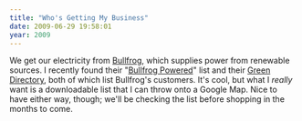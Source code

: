 ```yaml
---
title: "Who's Getting My Business"
date: 2009-06-29 19:58:01
year: 2009
---
```

We get our electricity from <a href="http://www.bullfrogpower.com/">Bullfrog</a>, which supplies power from renewable sources.  I recently found their "<a href="http://www.bullfrogpower.com/powered/greenindex.cfm">Bullfrog Powered</a>" list and their <a href="http://www.bullfrogpower.com/powered/directory.cfm">Green Directory</a>, both of which list Bullfrog's customers.  It's cool, but what I <em>really</em> want is a downloadable list that I can throw onto a Google Map.  Nice to have either way, though; we'll be checking the list before shopping in the months to come.
